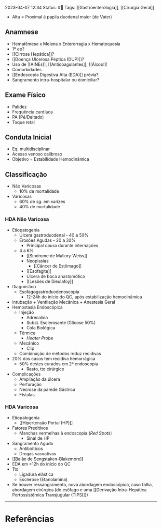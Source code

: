 2023-04-07 12:34
Status: #🌱 
Tags: [[Gastroenterologia]], [[Cirurgia Geral]]
<br/>
- Alta = Proximal à papila duodenal maior (de Vater)
## Anamnese
- Hematêmese x Melena x Enterorragia x Hematoquesia
- 1º ep?
- [[Cirrose Hepática]]?
- [[Doença Ulcerosa Péptica (DUP)]]?
- Uso de [[AINEs]], [[Anticoagulantes]], [[Álcool]]
- Comorbidades
- [[Endoscopia Digestiva Alta (EDA)]] prévia?
- Sangramento intra-hospitalar ou domiciliar?
## Exame Físico
- Palidez
- Frequência cardíaca
- PA (Pé/Deitado)
- Toque retal
## Conduta Inicial
- Eq. multidisciplinar
- Acesso venoso calibroso
- Objetivo = Estabilidade Hemodinâmica
## Classificação
- Não Varicosas
	- 10% de mortalidade
- Varicosas
	- 60% de sg. em varizes
	- 40% de mortalidade
### HDA Não Varicosa
- Etiopatogenia
	- Úlcera gastroduodenal - 40 a 50%
	- Erosões Agudas - 20 a 30%
		- Principal causa durante internações
	- 4 a 6%
		- [[Síndrome de Mallory-Weiss]]
		- Neoplasias
			- [[Câncer de Estômago]]
		- [[Esofagite]]
		- Úlcera de boca anastomótica
		- [[Lesões de Dieulafoy]]
- Diagnóstico
	- Esofagogastroduodenoscopia
		- 12-24h do início do QC, após estabilização hemodinâmica
- Intubação + Ventilação Mecânica + Anestesia Geral
- Hemostasia Endoscópica
	- Injeção
		- Adrenalina
		- Subst. Esclerosante (Glicose 50%)
		- Cola Biológica
	- Térmica
		- _Heater Probe_
	- Mecânico
		- Clip
	- Combinação de métodos reduz recidivas
- 20% dos casos tem recidiva hemorrágica
	- 50% destes curados em 2ª endoscopia
		- Resto, tto cirúrgico
- Complicações
	- Ampliação da úlcera
	- Perfuração
	- Necrose da parede Gástrica
	- Fístulas
### HDA Varicosa
- Etiopatogenia
	- [[Hipertensão Portal (HP)]]
- Fatores Preditivos
	- Manchas vermelhas à endoscopia (_Red Spots_)
		- Sinal de HP
- Sangramento Agudo
	- Antibióticos
	- Drogas vasoativas
- [[Balão de Sengstaken-Blakemore]]
- EDA em <12h do início do QC
- Tto
	- Ligadura elástica
	- Esclerose (Etanolamina)
- Se houver ressangramento, nova abordagem endoscópica, caso falha, abordagem cirúrgica (do esôfago e uma [[Derivação Intra-Hepática Portossistêmica Transjugular (TIPS)]])
____
# Referências

